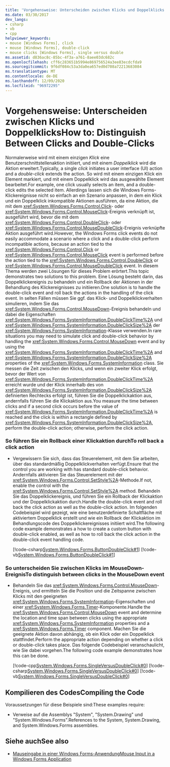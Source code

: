 ```yaml
---
title: 'Vorgehensweise: Unterscheiden zwischen Klicks und Doppelklicks'
ms.date: 03/30/2017
dev_langs:
- csharp
- vb
- cpp
helpviewer_keywords:
- mouse [Windows Forms], click
- mouse [Windows Forms], double-click
- mouse clicks [Windows Forms], single versus double
ms.assetid: d836ac8c-85bc-4f3a-a761-8aee03dc682c
ms.openlocfilehash: cff6c283651b5994e869756524a3ee83ecdcfda9
ms.sourcegitcommit: 9f6df084c53a3da0ea657ed0d708a72213683084
ms.translationtype: MT
ms.contentlocale: de-DE
ms.lasthandoff: 12/09/2020
ms.locfileid: "96972295"
---
```

# <a name="how-to-distinguish-between-clicks-and-double-clicks"></a><span data-ttu-id="c014f-102">Vorgehensweise: Unterscheiden zwischen Klicks und Doppelklicks</span><span class="sxs-lookup"><span data-stu-id="c014f-102">How to: Distinguish Between Clicks and Double-Clicks</span></span>
<span data-ttu-id="c014f-103">Normalerweise wird mit einem einzigen *Klick* eine Benutzerschnittstellenaktion initiiert, und mit einem *Doppelklick* wird die Aktion erweitert.</span><span class="sxs-lookup"><span data-stu-id="c014f-103">Typically, a single *click* initiates a user interface (UI) action and a *double-click* extends the action.</span></span> <span data-ttu-id="c014f-104">So wird mit einem einzigen Klick ein Element markiert, und mit einem Doppelklick wird das ausgewählte Element bearbeitet.</span><span class="sxs-lookup"><span data-stu-id="c014f-104">For example, one click usually selects an item, and a double-click edits the selected item.</span></span> <span data-ttu-id="c014f-105">Allerdings lassen sich die Windows Forms-Klickereignisse nicht so einfach an ein Szenario anpassen, in dem ein Klick und ein Doppelklick inkompatible Aktionen ausführen, da eine Aktion, die mit dem <xref:System.Windows.Forms.Control.Click>- oder <xref:System.Windows.Forms.Control.MouseClick>-Ereignis verknüpft ist, ausgeführt wird, bevor die mit dem <xref:System.Windows.Forms.Control.DoubleClick>- oder <xref:System.Windows.Forms.Control.MouseDoubleClick>-Ereignis verknüpfte Aktion ausgeführt wird.</span><span class="sxs-lookup"><span data-stu-id="c014f-105">However, the Windows Forms click events do not easily accommodate a scenario where a click and a double-click perform incompatible actions, because an action tied to the <xref:System.Windows.Forms.Control.Click> or <xref:System.Windows.Forms.Control.MouseClick> event is performed before the action tied to the <xref:System.Windows.Forms.Control.DoubleClick> or <xref:System.Windows.Forms.Control.MouseDoubleClick> event.</span></span> <span data-ttu-id="c014f-106">In diesem Thema werden zwei Lösungen für dieses Problem erörtert.</span><span class="sxs-lookup"><span data-stu-id="c014f-106">This topic demonstrates two solutions to this problem.</span></span> <span data-ttu-id="c014f-107">Eine Lösung besteht darin, das Doppelklickereignis zu behandeln und ein Rollback der Aktionen in der Behandlung des Klickereignisses zu initiieren.</span><span class="sxs-lookup"><span data-stu-id="c014f-107">One solution is to handle the double-click event and roll back the actions in the handling of the click event.</span></span> <span data-ttu-id="c014f-108">In selten Fällen müssen Sie ggf. das Klick- und Doppelklickverhalten simulieren, indem Sie das <xref:System.Windows.Forms.Control.MouseDown>-Ereignis behandeln und dabei die Eigenschaften <xref:System.Windows.Forms.SystemInformation.DoubleClickTime%2A> und <xref:System.Windows.Forms.SystemInformation.DoubleClickSize%2A> der <xref:System.Windows.Forms.SystemInformation>-Klasse verwenden.</span><span class="sxs-lookup"><span data-stu-id="c014f-108">In rare situations you may need to simulate click and double-click behavior by handling the <xref:System.Windows.Forms.Control.MouseDown> event and by using the <xref:System.Windows.Forms.SystemInformation.DoubleClickTime%2A> and <xref:System.Windows.Forms.SystemInformation.DoubleClickSize%2A> properties of the <xref:System.Windows.Forms.SystemInformation> class.</span></span> <span data-ttu-id="c014f-109">Sie messen die Zeit zwischen den Klicks, und wenn ein zweiter Klick erfolgt, bevor der Wert von <xref:System.Windows.Forms.SystemInformation.DoubleClickTime%2A> erreicht wurde und der Klick innerhalb des von <xref:System.Windows.Forms.SystemInformation.DoubleClickSize%2A> definierten Rechtecks erfolgt ist, führen Sie die Doppelklickaktion aus, andernfalls führen Sie die Klickaktion aus.</span><span class="sxs-lookup"><span data-stu-id="c014f-109">You measure the time between clicks and if a second click occurs before the value of <xref:System.Windows.Forms.SystemInformation.DoubleClickTime%2A> is reached and the click is within a rectangle defined by <xref:System.Windows.Forms.SystemInformation.DoubleClickSize%2A>, perform the double-click action; otherwise, perform the click action.</span></span>  
  
### <a name="to-roll-back-a-click-action"></a><span data-ttu-id="c014f-110">So führen Sie ein Rollback einer Klickaktion durch</span><span class="sxs-lookup"><span data-stu-id="c014f-110">To roll back a click action</span></span>  
  
- <span data-ttu-id="c014f-111">Vergewissern Sie sich, dass das Steuerelement, mit dem Sie arbeiten, über das standardmäßig Doppelklickverhalten verfügt.</span><span class="sxs-lookup"><span data-stu-id="c014f-111">Ensure that the control you are working with has standard double-click behavior.</span></span> <span data-ttu-id="c014f-112">Andernfalls aktivieren Sie das Steuerelement mit der <xref:System.Windows.Forms.Control.SetStyle%2A>-Methode.</span><span class="sxs-lookup"><span data-stu-id="c014f-112">If not, enable the control with the <xref:System.Windows.Forms.Control.SetStyle%2A> method.</span></span> <span data-ttu-id="c014f-113">Behandeln Sie das Doppelklickereignis, und führen Sie ein Rollback der Klickaktion und der Doppelklickaktion durch.</span><span class="sxs-lookup"><span data-stu-id="c014f-113">Handle the double-click event and roll back the click action as well as the double-click action.</span></span> <span data-ttu-id="c014f-114">Im folgenden Codebeispiel wird gezeigt, wie eine benutzerdefinierte Schaltfläche mit aktiviertem Doppelklick erstellt und wie ein Rollback der Klickaktion im Behandlungscode des Doppelklickereignisses initiiert wird.</span><span class="sxs-lookup"><span data-stu-id="c014f-114">The following code example demonstrates a how to create a custom button with double-click enabled, as well as how to roll back the click action in the double-click event handling code.</span></span>  
  
     [!code-csharp[System.Windows.Forms.ButtonDoubleClick#1](~/samples/snippets/csharp/VS_Snippets_Winforms/System.Windows.Forms.ButtonDoubleClick/CS/Form1.cs#1)]
     [!code-vb[System.Windows.Forms.ButtonDoubleClick#1](~/samples/snippets/visualbasic/VS_Snippets_Winforms/System.Windows.Forms.ButtonDoubleClick/VB/Form1.vb#1)]  
  
### <a name="to-distinguish-between-clicks-in-the-mousedown-event"></a><span data-ttu-id="c014f-115">So unterscheiden Sie zwischen Klicks im MouseDown-Ereignis</span><span class="sxs-lookup"><span data-stu-id="c014f-115">To distinguish between clicks in the MouseDown event</span></span>  
  
- <span data-ttu-id="c014f-116">Behandeln Sie das <xref:System.Windows.Forms.Control.MouseDown>-Ereignis, und ermitteln Sie die Position und die Zeitspanne zwischen Klicks mit den geeigneten <xref:System.Windows.Forms.SystemInformation>-Eigenschaften und einer <xref:System.Windows.Forms.Timer>-Komponente.</span><span class="sxs-lookup"><span data-stu-id="c014f-116">Handle the <xref:System.Windows.Forms.Control.MouseDown> event and determine the location and time span between clicks using the appropriate <xref:System.Windows.Forms.SystemInformation> properties and a <xref:System.Windows.Forms.Timer> component.</span></span> <span data-ttu-id="c014f-117">Machen Sie die geeignete Aktion davon abhängig, ob ein Klick oder ein Doppelklick stattfindet.</span><span class="sxs-lookup"><span data-stu-id="c014f-117">Perform the appropriate action depending on whether a click or double-click takes place.</span></span> <span data-ttu-id="c014f-118">Das folgende Codebeispiel veranschaulicht, wie Sie dabei vorgehen.</span><span class="sxs-lookup"><span data-stu-id="c014f-118">The following code example demonstrates how this can be done.</span></span>  
  
     [!code-cpp[System.Windows.Forms.SingleVersusDoubleClick#0](~/samples/snippets/cpp/VS_Snippets_Winforms/System.Windows.Forms.SingleVersusDoubleClick/cpp/form1.cpp#0)]
     [!code-csharp[System.Windows.Forms.SingleVersusDoubleClick#0](~/samples/snippets/csharp/VS_Snippets_Winforms/System.Windows.Forms.SingleVersusDoubleClick/CS/form1.cs#0)]
     [!code-vb[System.Windows.Forms.SingleVersusDoubleClick#0](~/samples/snippets/visualbasic/VS_Snippets_Winforms/System.Windows.Forms.SingleVersusDoubleClick/VB/form1.vb#0)]  
  
## <a name="compiling-the-code"></a><span data-ttu-id="c014f-119">Kompilieren des Codes</span><span class="sxs-lookup"><span data-stu-id="c014f-119">Compiling the Code</span></span>  
 <span data-ttu-id="c014f-120">Voraussetzungen für diese Beispiele sind:</span><span class="sxs-lookup"><span data-stu-id="c014f-120">These examples require:</span></span>  
  
- <span data-ttu-id="c014f-121">Verweise auf die Assemblys "System", "System.Drawing" und "System.Windows.Forms".</span><span class="sxs-lookup"><span data-stu-id="c014f-121">References to the System, System.Drawing, and System.Windows.Forms assemblies.</span></span>  
  
## <a name="see-also"></a><span data-ttu-id="c014f-122">Siehe auch</span><span class="sxs-lookup"><span data-stu-id="c014f-122">See also</span></span>

- [<span data-ttu-id="c014f-123">Mauseingabe in einer Windows Forms-Anwendung</span><span class="sxs-lookup"><span data-stu-id="c014f-123">Mouse Input in a Windows Forms Application</span></span>](mouse-input-in-a-windows-forms-application.md)
